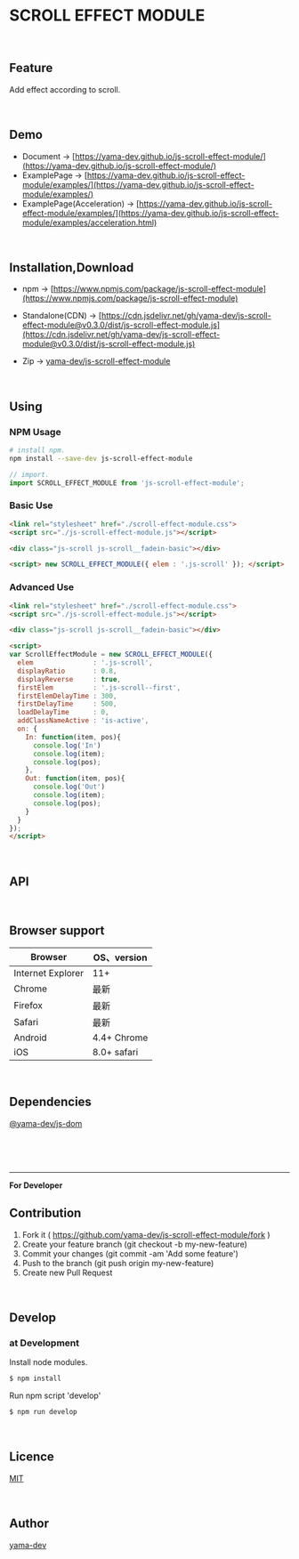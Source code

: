 # SCROLL EFFECT MODULE

<br>

## Feature

Add effect according to scroll.  

<br>

## Demo

- Document -> [https://yama-dev.github.io/js-scroll-effect-module/](https://yama-dev.github.io/js-scroll-effect-module/)
- ExamplePage -> [https://yama-dev.github.io/js-scroll-effect-module/examples/](https://yama-dev.github.io/js-scroll-effect-module/examples/)
- ExamplePage(Acceleration) -> [https://yama-dev.github.io/js-scroll-effect-module/examples/](https://yama-dev.github.io/js-scroll-effect-module/examples/acceleration.html)

<br>

## Installation,Download

- npm -> [https://www.npmjs.com/package/js-scroll-effect-module](https://www.npmjs.com/package/js-scroll-effect-module)

- Standalone(CDN) -> [https://cdn.jsdelivr.net/gh/yama-dev/js-scroll-effect-module@v0.3.0/dist/js-scroll-effect-module.js](https://cdn.jsdelivr.net/gh/yama-dev/js-scroll-effect-module@v0.3.0/dist/js-scroll-effect-module.js)

- Zip -> [yama-dev/js-scroll-effect-module](https://github.com/yama-dev/js-scroll-effect-module/releases/latest)

<br>

## Using

### NPM Usage

``` bash
# install npm.
npm install --save-dev js-scroll-effect-module
```

``` javascript
// import.
import SCROLL_EFFECT_MODULE from 'js-scroll-effect-module';
```

### Basic Use

``` html
<link rel="stylesheet" href="./scroll-effect-module.css">
<script src="./js-scroll-effect-module.js"></script>

<div class="js-scroll js-scroll__fadein-basic"></div>

<script> new SCROLL_EFFECT_MODULE({ elem : '.js-scroll' }); </script>
```

### Advanced Use

``` html
<link rel="stylesheet" href="./scroll-effect-module.css">
<script src="./js-scroll-effect-module.js"></script>

<div class="js-scroll js-scroll__fadein-basic"></div>

<script>
var ScrollEffectModule = new SCROLL_EFFECT_MODULE({
  elem               : '.js-scroll',
  displayRatio       : 0.8,
  displayReverse     : true,
  firstElem          : '.js-scroll--first',
  firstElemDelayTime : 300,
  firstDelayTime     : 500,
  loadDelayTime      : 0,
  addClassNameActive : 'is-active',
  on: {
    In: function(item, pos){
      console.log('In')
      console.log(item);
      console.log(pos);
    },
    Out: function(item, pos){
      console.log('Out')
      console.log(item);
      console.log(pos);
    }
  }
});
</script>
```

<br>

## API

<br>


## Browser support

| Browser           | OS、version | 
| ---               | ---         | 
| Internet Explorer | 11+         | 
| Chrome            | 最新        | 
| Firefox           | 最新        | 
| Safari            | 最新        | 
| Android           | 4.4+ Chrome | 
| iOS               | 8.0+ safari | 

<br>

## Dependencies

[@yama-dev/js-dom](https://github.com/yama-dev/js-dom)

<br><br><br>

___

**For Developer**

## Contribution

1. Fork it ( https://github.com/yama-dev/js-scroll-effect-module/fork )
2. Create your feature branch (git checkout -b my-new-feature)
3. Commit your changes (git commit -am 'Add some feature')
4. Push to the branch (git push origin my-new-feature)
5. Create new Pull Request

<br>

## Develop

### at Development

Install node modules.

``` bash
$ npm install
```

Run npm script 'develop'

``` bash
$ npm run develop
```

<br>

## Licence

[MIT](https://github.com/yama-dev/js-scroll-effect-module/blob/master/LICENSE)

<br>

## Author

[yama-dev](https://github.com/yama-dev)

